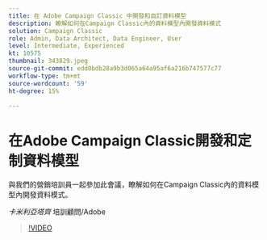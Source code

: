 ```yaml
---
title: 在 Adobe Campaign Classic 中開發和自訂資料模型
description: 瞭解如何在Campaign Classic內的資料模型內開發資料模式
solution: Campaign Classic
role: Admin, Data Architect, Data Engineer, User
level: Intermediate, Experienced
kt: 10575
thumbnail: 343829.jpeg
source-git-commit: edd0bdb28a9b3d065a64a95af6a216b747577c77
workflow-type: tm+mt
source-wordcount: '59'
ht-degree: 15%

---
```


# 在Adobe Campaign Classic開發和定制資料模型

與我們的營銷培訓員一起參加此會議，瞭解如何在Campaign Classic內的資料模型內開發資料模式。

*卡米利亞塔齊* 培訓顧問/Adobe

>[!VIDEO](https://video.tv.adobe.com/v/343829/?quality=12&learn=on)
